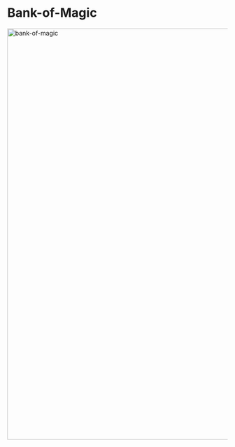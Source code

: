 # Bank-of-Magic
<img width="942" alt="bank-of-magic" src="https://github.com/user-attachments/assets/d15b56ce-8eed-4bc7-9d07-825e5c4ea59c">

